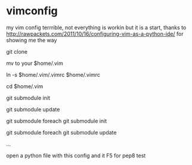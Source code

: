 vimconfig
=========

my vim config
terrrible, not everything is workin but it is a start, thanks to http://rawpackets.com/2011/10/16/configuring-vim-as-a-python-ide/
for showing me the way


git clone

mv to your $home/.vim

ln -s $home/.vim/.vimrc $home/.vimrc

cd $home/.vim

git submodule init

git submodule update

git submodule foreach git submodule init

git submodule foreach git submodule update

...


open a python file with this config and it F5 for pep8 test
